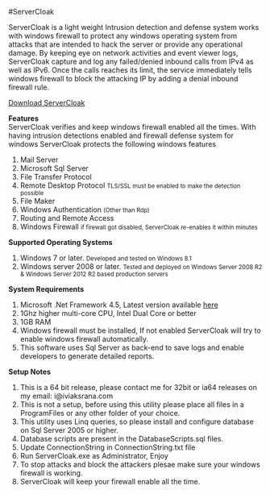 #ServerCloak

ServerCloak is a light weight Intrusion detection and defense system works with windows firewall to protect any windows operating system from attacks that are intended to hack the server or provide any operational damage.
  By keeping eye on network activities and event viewer logs, ServerCloak capture and log any failed/denied inbound calls from IPv4 as well as IPv6.
  Once the calls reaches its limit, the service immediately tells windows firewall to block the attacking IP by adding a denial inbound firewall rule.
<p>
  <a href="http://www.vikasrana.com/Download/ServerCloak.zip" target="_blank">
  Download ServerCloak
</a>
</p>
<p>
  <b>
  Features
  </b>
  <br>
  ServerCloak verifies and keep windows firewall enabled all the times. With having intrusion detections enabled and firewall defense system for windows ServerCloak protects the following windows features<br>
</p>

<ol>
  <li>
  Mail Server
  </li>
  <li>
  Microsoft Sql Server
  </li>
  <li>
  File Transfer Protocol
  </li>
  <li>
  Remote Desktop Protocol <small>
  TLS/SSL must be enabled to make the detection possible
  </small>
  </li>
  <li>
  File Maker
  </li>
  <li>
  Windows Authentication <small>(Other than Rdp)</small>
  </li>
  <li>
  Routing and Remote Access
  </li>
  <li>
  Windows Firewall <small>
  if firewall got disabled, ServerCloak re-enables it within minutes
  </small>
  </li>
</ol>
<p>
</p>
<p>
  <b>
  Supported Operating Systems
  </b>
</p>

<ol>
  <li>
  Windows 7 or later. <small>
  Developed and tested on Windows 8.1
 </small>
  </li>
  <li>
  Windows server 2008 or later. <small>
  Tested and deployed on Windows Server 2008 R2 &amp; Windows Server 2012 R2 based production servers
  </small>
  </li>
</ol>
<p>
</p>
<p>
  <b>
  System Requirements
  </b>
</p>

<ol>
  <li>
  Microsoft .Net Framework 4.5, Latest version available <a href="http://www.microsoft.com/Net" target="_blank">
  here
  </a>
  </li>
  <li>
  1Ghz higher multi-core CPU, Intel Dual Core or better
  </li>
  <li>
  1GB RAM
  </li>
  <li>
  Windows firewall must be installed, If not enabled ServerCloak will try to enable windows firewall automatically.
  </li>
  <li>
  This software uses Sql Server as back-end to save logs and enable developers to generate detailed reports.
  </li>
</ol>
<p>
<b>Setup Notes</b>
<ol>
<li>
This is a 64 bit release, please contact me for 32bit or ia64 releases on my email: i@iviaksrana.com
</li>
<li>
This is not a setup, before using this utility please place all files in a ProgramFiles or any other folder of your choice.
</li>
<li>
This utility uses Linq queries, so please install and configure database on Sql Server 2005 or higher.
</li>
<li>
Database scripts are present in the DatabaseScripts.sql files.
</li>
<li>
Update ConnectionString in ConnectionString.txt file
</li>
<li>
Run ServerCloak.exe as Administrator, Enjoy
</li>
<li>
To stop attacks and block the attackers plesae make sure your windows firewall is working.
</li>
<li>
ServerCloak will keep your firewall enable all the time.
</li>
</ol>
</p>

